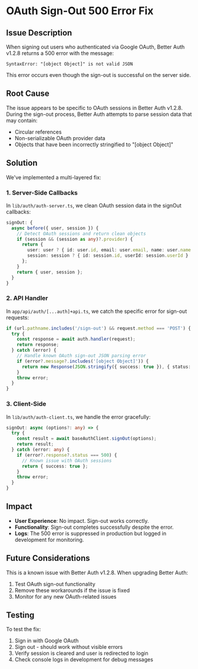 # OAuth Sign-Out 500 Error Fix

## Issue Description
When signing out users who authenticated via Google OAuth, Better Auth v1.2.8 returns a 500 error with the message:
```
SyntaxError: "[object Object]" is not valid JSON
```

This error occurs even though the sign-out is successful on the server side.

## Root Cause
The issue appears to be specific to OAuth sessions in Better Auth v1.2.8. During the sign-out process, Better Auth attempts to parse session data that may contain:
- Circular references
- Non-serializable OAuth provider data
- Objects that have been incorrectly stringified to "[object Object]"

## Solution
We've implemented a multi-layered fix:

### 1. Server-Side Callbacks
In `lib/auth/auth-server.ts`, we clean OAuth session data in the signOut callbacks:
```typescript
signOut: {
  async before({ user, session }) {
    // Detect OAuth sessions and return clean objects
    if (session && (session as any)?.provider) {
      return {
        user: user ? { id: user.id, email: user.email, name: user.name } : undefined,
        session: session ? { id: session.id, userId: session.userId } : undefined
      };
    }
    return { user, session };
  }
}
```

### 2. API Handler
In `app/api/auth/[...auth]+api.ts`, we catch the specific error for sign-out requests:
```typescript
if (url.pathname.includes('/sign-out') && request.method === 'POST') {
  try {
    const response = await auth.handler(request);
    return response;
  } catch (error) {
    // Handle known OAuth sign-out JSON parsing error
    if (error?.message?.includes('[object Object]')) {
      return new Response(JSON.stringify({ success: true }), { status: 200 });
    }
    throw error;
  }
}
```

### 3. Client-Side
In `lib/auth/auth-client.ts`, we handle the error gracefully:
```typescript
signOut: async (options?: any) => {
  try {
    const result = await baseAuthClient.signOut(options);
    return result;
  } catch (error: any) {
    if (error?.response?.status === 500) {
      // Known issue with OAuth sessions
      return { success: true };
    }
    throw error;
  }
}
```

## Impact
- **User Experience**: No impact. Sign-out works correctly.
- **Functionality**: Sign-out completes successfully despite the error.
- **Logs**: The 500 error is suppressed in production but logged in development for monitoring.

## Future Considerations
This is a known issue with Better Auth v1.2.8. When upgrading Better Auth:
1. Test OAuth sign-out functionality
2. Remove these workarounds if the issue is fixed
3. Monitor for any new OAuth-related issues

## Testing
To test the fix:
1. Sign in with Google OAuth
2. Sign out - should work without visible errors
3. Verify session is cleared and user is redirected to login
4. Check console logs in development for debug messages